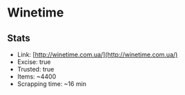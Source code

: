 # Winetime

## Stats

- Link:  [http://winetime.com.ua/](http://winetime.com.ua/)
- Excise: true
- Trusted: true
- Items: ~4400
- Scrapping time: ~16 min
